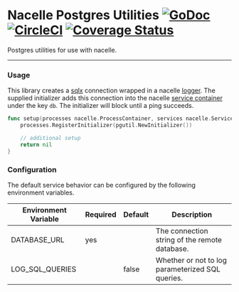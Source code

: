 # Nacelle Postgres Utilities [![GoDoc](https://godoc.org/github.com/go-nacelle/pgutil?status.svg)](https://godoc.org/github.com/go-nacelle/pgutil) [![CircleCI](https://circleci.com/gh/go-nacelle/pgutil.svg?style=svg)](https://circleci.com/gh/go-nacelle/pgutil) [![Coverage Status](https://coveralls.io/repos/github/go-nacelle/pgutil/badge.svg?branch=master)](https://coveralls.io/github/go-nacelle/pgutil?branch=master)

Postgres utilities for use with nacelle.

---

### Usage

This library creates a [sqlx](https://github.com/jmoiron/sqlx) connection wrapped in a nacelle [logger](https://nacelle.dev/docs/core/log). The supplied initializer adds this connection into the nacelle [service container](https://nacelle.dev/docs/core/service) under the key `db`. The initializer will block until a ping succeeds.

```go
func setup(processes nacelle.ProcessContainer, services nacelle.ServiceContainer) error {
    processes.RegisterInitializer(pgutil.NewInitializer())

    // additional setup
    return nil
}
```

### Configuration

The default service behavior can be configured by the following environment variables.

| Environment Variable | Required | Default | Description |
| -------------------- | -------- | ------- | ----------- |
| DATABASE_URL         | yes      |         | The connection string of the remote database. |
| LOG_SQL_QUERIES      |          | false   | Whether or not to log parameterized SQL queries. |
